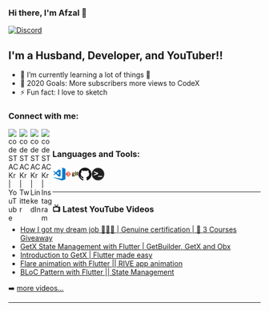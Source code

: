 ### Hi there, I'm Afzal 👋

[![Discord](https://img.shields.io/discord/731616556622282814?logo=discord&logoColor=white)](https://discord.com/invite/nWFnTqP)

## I'm a Husband, Developer, and YouTuber!!

- 🌱 I’m currently learning a lot of things 🤣
- 🥅 2020 Goals: More subscribers more views to CodeX
- ⚡ Fun fact: I love to sketch


### Connect with me:

[<img align="left" alt="codeSTACKr | YouTube" width="22px" src="https://cdn.jsdelivr.net/npm/simple-icons@v3/icons/youtube.svg" />][youtube]
[<img align="left" alt="codeSTACKr | Twitter" width="22px" src="https://cdn.jsdelivr.net/npm/simple-icons@v3/icons/twitter.svg" />][twitter]
[<img align="left" alt="codeSTACKr | LinkedIn" width="22px" src="https://cdn.jsdelivr.net/npm/simple-icons@v3/icons/linkedin.svg" />][linkedin]
[<img align="left" alt="codeSTACKr | Instagram" width="22px" src="https://cdn.jsdelivr.net/npm/simple-icons@v3/icons/discord.svg" />][discord]

<br />

### Languages and Tools:

[<img align="left" alt="Visual Studio Code" width="26px" src="https://raw.githubusercontent.com/github/explore/80688e429a7d4ef2fca1e82350fe8e3517d3494d/topics/visual-studio-code/visual-studio-code.png" />][youtube]
[<img align="left" alt="Git" width="26px" src="https://raw.githubusercontent.com/github/explore/80688e429a7d4ef2fca1e82350fe8e3517d3494d/topics/git/git.png" />][youtube]
[<img align="left" alt="GitHub" width="26px" src="https://raw.githubusercontent.com/github/explore/78df643247d429f6cc873026c0622819ad797942/topics/github/github.png" />][youtube]
[<img align="left" alt="Terminal" width="26px" src="https://raw.githubusercontent.com/github/explore/80688e429a7d4ef2fca1e82350fe8e3517d3494d/topics/terminal/terminal.png" />][youtube]

<br />
<br />

---

### 📺 Latest YouTube Videos

<!-- YOUTUBE:START -->
- [How I got my dream job 👨🏻‍💻 | Genuine certification | 📲 3 Courses Giveaway](https://youtu.be/uD2aMIr6WVM)
- [GetX State Management with Flutter | GetBuilder, GetX and Obx](https://youtu.be/-FAiH638BHo)
- [Introduction to GetX | Flutter made easy](https://youtu.be/rI7bwmMOuXE)
- [Flare animation with Flutter || RIVE app animation](https://youtu.be/4RHvFVVUWqw)
- [BLoC Pattern with Flutter || State Management](https://youtu.be/jIoWkct6_EM)
<!-- YOUTUBE:END -->

➡️ [more videos...](https://youtube.com/CodeXDev)

---

[website]: http://codexdev.net
[course]: http://vsCodeHero.com
[twitter]: https://twitter.com/afzalali15
[youtube]: https://youtube.com/CodeXDev
[instagram]: https://instagram.com/codeSTACKr
[discord]: https://discord.com/invite/nWFnTqP
[linkedin]: https://linkedin.com/in/afzalali15
[webdevplaylist]: https://www.youtube.com/playlist?list=PLkwxH9e_vrAJ0WbEsFA9W3I1W-g_BTsbt
[jsplaylist]: https://www.youtube.com/playlist?list=PLkwxH9e_vrALRJKu7wfXby3MKeflhTu6B
[cssplaylist]: https://www.youtube.com/playlist?list=PLkwxH9e_vrALSdvZuEh6gqQdmDoDIoqz4
[reactplaylist]: https://www.youtube.com/playlist?list=PLkwxH9e_vrAK4TdffpxKY3QGyHCpxFcQ0
